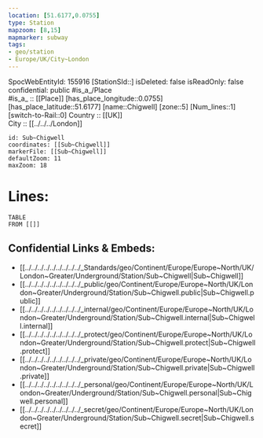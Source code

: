 ```yaml
---
location: [51.6177,0.0755] 
type: Station 
mapzoom: [8,15] 
mapmarker: subway 
tags:
- geo/station
- Europe/UK/City~London
---
```

SpocWebEntityId: 155916
[StationSId::] 
isDeleted: false
isReadOnly: false
confidential: public
#is_a_/Place  
#is_a_ :: [[Place]] 
[has_place_longitude::0.0755] 
[has_place_latitude::51.6177] 
[name::Chigwell] 
[zone::5] 
[Num_lines::1] 
[switch-to-Rail::0] 
Country :: [[UK]]  
City :: [[../../../London]]  


```leaflet
id: Sub~Chigwell
coordinates: [[Sub~Chigwell]] 
markerFile: [[Sub~Chigwell]] 
defaultZoom: 11 
maxZoom: 18
```


# Lines: 
```dataview
TABLE 
FROM [[]] 
```

## Confidential Links & Embeds: 
- [[../../../../../../../../../_Standards/geo/Continent/Europe/Europe~North/UK/London~Greater/Underground/Station/Sub~Chigwell|Sub~Chigwell]] 
- [[../../../../../../../../../_public/geo/Continent/Europe/Europe~North/UK/London~Greater/Underground/Station/Sub~Chigwell.public|Sub~Chigwell.public]] 
- [[../../../../../../../../../_internal/geo/Continent/Europe/Europe~North/UK/London~Greater/Underground/Station/Sub~Chigwell.internal|Sub~Chigwell.internal]] 
- [[../../../../../../../../../_protect/geo/Continent/Europe/Europe~North/UK/London~Greater/Underground/Station/Sub~Chigwell.protect|Sub~Chigwell.protect]] 
- [[../../../../../../../../../_private/geo/Continent/Europe/Europe~North/UK/London~Greater/Underground/Station/Sub~Chigwell.private|Sub~Chigwell.private]] 
- [[../../../../../../../../../_personal/geo/Continent/Europe/Europe~North/UK/London~Greater/Underground/Station/Sub~Chigwell.personal|Sub~Chigwell.personal]] 
- [[../../../../../../../../../_secret/geo/Continent/Europe/Europe~North/UK/London~Greater/Underground/Station/Sub~Chigwell.secret|Sub~Chigwell.secret]] 
